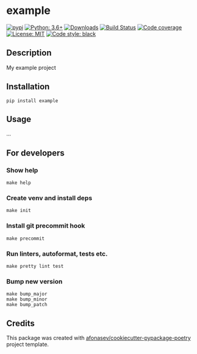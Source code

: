# example

[![pypi](https://badge.fury.io/py/example.svg)](https://pypi.org/project/example)
[![Python: 3.6+](https://img.shields.io/badge/Python-3.6+-blue.svg)](https://pypi.org/project/example)
[![Downloads](https://img.shields.io/pypi/dm/example.svg)](https://pypistats.org/packages/example)
[![Build Status](https://travis-ci.org/Afonasev/example.svg?branch=master)](https://travis-ci.org/Afonasev/example)
[![Code coverage](https://codecov.io/gh/Afonasev/example/branch/master/graph/badge.svg)](https://codecov.io/gh/Afonasev/example)
[![License: MIT](https://img.shields.io/badge/License-MIT-green.svg)](https://en.wikipedia.org/wiki/MIT_License)
[![Code style: black](https://img.shields.io/badge/code%20style-black-000000.svg)](https://github.com/ambv/black)

## Description

My example project

## Installation

    pip install example

## Usage

...

## For developers

### Show help

    make help

### Create venv and install deps

    make init

### Install git precommit hook

    make precommit

### Run linters, autoformat, tests etc.

    make pretty lint test

### Bump new version

    make bump_major
    make bump_minor
    make bump_patch

## Credits

This package was created with [afonasev/cookiecutter-pypackage-poetry](https://github.com/afonasev/cookiecutter-pypackage-poetry) project template.
